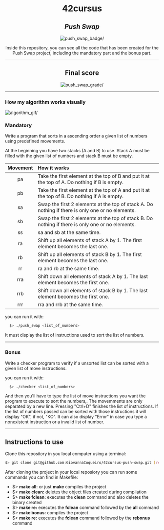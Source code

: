 <h1 align=center>
	<b>42cursus</b>
</h1>

<div align=center>
	<h2>
		<i>Push Swap</i>
	</h2>
	<img src="https://github.com/GiovannaCoqueiro/42cursus-push-swap/assets/115947494/6124a648-a0e1-40fa-a498-5af2e450b55d" alt=push_swap_badge/>
	<p align=center>
    		Inside this repository, you can see all the code that has been created for the Push Swap project, including the mandatory part and the bonus part.
	</p>
</div>

---

<div align=center>
	<h2>
		Final score
	</h2>
	<img src="https://github.com/GiovannaCoqueiro/42cursus-so-long/assets/115947494/fabaeaf5-3b12-46fc-af5c-104c03b28526" alt=push_swap_grade/>
</div>

---

<h3 align=left>
  How my algorithm works visually
</h3>
  <img src="https://github.com/GiovannaCoqueiro/42cursus-push-swap/blob/main/gif/sorting.gif" alt=algorithm_gif/>

<h3 align=left>
    Mandatory
</h3>
<p>
  Write a program that sorts in a ascending order a given list of numbers using predefined movements.
</p>
<p>
  At the beginning you have two stacks (A and B) to use. Stack A must be filled with the given list of numbers and stack B must be empty.
</p>

| Movement | How it works |
| :---: | :--- |
| pa | Take the first element at the top of B and put it at the top of A. Do nothing if B is empty. |
| pb | Take the first element at the top of A and put it at the top of B. Do nothing if A is empty. |
| sa | Swap the first 2 elements at the top of stack A. Do nothing if there is only one or no elements. |
| sb | Swap the first 2 elements at the top of stack B. Do nothing if there is only one or no elements. |
| ss | sa and sb at the same time. |
| ra | Shift up all elements of stack A by 1. The first element becomes the last one. |
| rb | Shift up all elements of stack B by 1. The first element becomes the last one. |
| rr | ra and rb at the same time. |
| rra | Shift down all elements of stack A by 1. The last element becomes the first one. |
| rrb | Shift down all elements of stack B by 1. The last element becomes the first one. |
| rrr | rra and rrb at the same time. |

you can run it with:
```sh
  $> ./push_swap <list_of_numbers>
```

<p>
  It must display the list of instructions used to sort the list of numbers.
</p>

---

<h3 align=left>
    Bonus
</h3>
<p>
	Write a checker program to verify if a unsorted list can be sorted with a given list of move instructions.
</p>

you can run it with:
```sh
  $> ./checker <list_of_numbers>
```

<p>
  And then you'll have to type the list of move instructions you want the program to execute to sort the numbers,. The movemments are only separated by a new line. Pressing "Ctrl+D" finishes the list of instructions. If the list of numbers passed can be sorted with those instructions it will display "OK", if not, "KO". It can also display "Error" in case you type a nonexistent instruction or a invalid list of number.
</p>

---

<h2>
    Instructions to use
</h2>
Clone this repository in you local computer using a terminal:

```sh
$> git clone git@github.com:GiovannaCoqueiro/42cursus-push-swap.git [repository_local]
```

After cloning the project in your local reposiory you can run some commands you can find in Makefile:
<ul>
	<li>$> <b>make all:</b> or just <b>make</b> compiles the project</li>
	<li>$> <b>make clean:</b> deletes the object files created during compilation</li>
	<li>$> <b>make fclean:</b> executes the <b>clean</b> command and also deletes the binary created</li>
	<li>$> <b>make re:</b> executes the <b>fclean</b> command followed by the <b>all</b> command</li>
	<li>$> <b>make bonus:</b> compiles the project</li>
	<li>$> <b>make re:</b> executes the <b>fclean</b> command followed by the <b>rebonus</b> command</li>
</ul>
